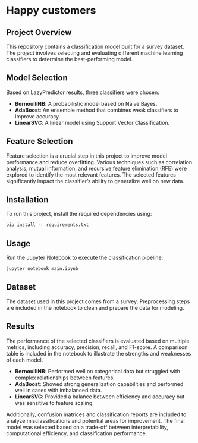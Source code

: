 # Happy customers

## Project Overview

This repository contains a classification model built for a survey dataset. The project involves selecting and evaluating different machine learning classifiers to determine the best-performing model.

## Model Selection

Based on LazyPredictor results, three classifiers were chosen:

- **BernoulliNB**: A probabilistic model based on Naive Bayes.
- **AdaBoost**: An ensemble method that combines weak classifiers to improve accuracy.
- **LinearSVC**: A linear model using Support Vector Classification.

## Feature Selection

Feature selection is a crucial step in this project to improve model performance and reduce overfitting. Various techniques such as correlation analysis, mutual information, and recursive feature elimination (RFE) were explored to identify the most relevant features. The selected features significantly impact the classifier’s ability to generalize well on new data.

## Installation

To run this project, install the required dependencies using:

```bash
pip install -r requirements.txt
```

## Usage

Run the Jupyter Notebook to execute the classification pipeline:

```bash
jupyter notebook main.ipynb
```

## Dataset

The dataset used in this project comes from a survey. Preprocessing steps are included in the notebook to clean and prepare the data for modeling.

## Results

The performance of the selected classifiers is evaluated based on multiple metrics, including accuracy, precision, recall, and F1-score. A comparison table is included in the notebook to illustrate the strengths and weaknesses of each model.

- **BernoulliNB**: Performed well on categorical data but struggled with complex relationships between features.
- **AdaBoost**: Showed strong generalization capabilities and performed well in cases with imbalanced data.
- **LinearSVC**: Provided a balance between efficiency and accuracy but was sensitive to feature scaling.

Additionally, confusion matrices and classification reports are included to analyze misclassifications and potential areas for improvement. The final model was selected based on a trade-off between interpretability, computational efficiency, and classification performance.


